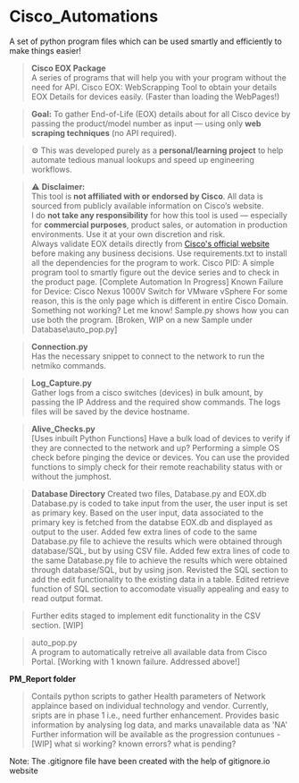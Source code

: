 # Cisco_Automations
A set of python program files which can be used smartly and efficiently to make things easier! 

>**Cisco EOX Package**  
> A series of programs that will help you with your program without the need for API. 
> Cisco EOX: WebScrapping Tool to obtain your details EOX Details for devices easily. (Faster than loading the WebPages!)

> **Goal:** To gather End-of-Life (EOX) details about for all Cisco device by passing the product/model number as input — using only **web scraping techniques** (no API required).

> ⚙️ This was developed purely as a **personal/learning project** to help automate tedious manual lookups and speed up engineering workflows.

> ⚠️ **Disclaimer:**  
> This tool is **not affiliated with or endorsed by Cisco**. All data is sourced from publicly available information on Cisco’s website.  
> I do **not take any responsibility** for how this tool is used — especially for **commercial purposes**, product sales, or automation in production environments. Use it at your own discretion and risk.  
> Always validate EOX details directly from [Cisco's official website](https://www.cisco.com) before making any business decisions.
> Use requirements.txt to install all the dependencies for the program to work.
> Cisco PID: A simple program tool to smartly figure out the device series and to check in the product page. 
> [Complete Automation In Progress]
> Known Failure for Device: Cisco Nexus 1000V Switch for VMware vSphere
> For some reason, this is the only page which is different in entire Cisco Domain. 
> Something not working? Let me know!
> Sample.py shows how you can use both the program. 
[Broken, WIP on a new Sample under Database\auto_pop.py]


>**Connection.py**  
> Has the necessary snippet to connect to the network to run the netmiko commands.

>**Log_Capture.py**  
> Gather logs from a cisco switches (devices) in bulk amount, by passing the IP Address and the required show commands.
> The logs files will be saved by the device hostname.


>**Alive_Checks.py**  
> [Uses inbuilt Python Functions]
> Have a bulk load of devices to verify if they are connected to the network and up?
> Performing a simple OS check before pinging the device or devices. 
> You can use the provided functions to simply check for their remote reachability status with or without the jumphost. 

>**Database Directory**
> Created two files, Database.py and EOX.db
> Database.py is coded to take input from the user, the user input is set as primary key.
> Based on the user input, data associated to the primary key is fetched from the databse EOX.db and displayed as output to the user.
> Added few extra lines of code to the same Database.py file to achieve the results which were obtained through database/SQL, but by using CSV file.
> Added few extra lines of code to the same Database.py file to achieve the results which were obtained through database/SQL, but by using json.
> Revisted the SQL section to add the edit functionality to the existing data in a table.
> Edited retrieve function of SQL section to accomodate visually appealing and easy to read output format.

> Further edits staged to implement edit functionality in the CSV section.
[WIP]

> auto_pop.py  
A program to automatically retreive all available data from Cisco Portal. 
[Working with 1 known failure. Addressed above!]

**PM_Report folder**
> Contails python scripts to gather Health parameters of Network applaince based on individual technology and vendor.
> Currently, sripts are in phase 1 i.e., need further enhancement.
> Provides basic information by analysing log data, and marks unavailable data as 'NA'
> Further information will be available as the progression contunues - [WIP]
> what si working? known errors? what is pending?



Note: The .gitignore file have been created with the help of gitignore.io website